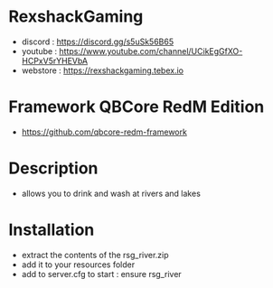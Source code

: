 # RexshackGaming
- discord : https://discord.gg/s5uSk56B65
- youtube : https://www.youtube.com/channel/UCikEgGfXO-HCPxV5rYHEVbA
- webstore : https://rexshackgaming.tebex.io

# Framework QBCore RedM Edition
- https://github.com/qbcore-redm-framework

# Description
- allows you to drink and wash at rivers and lakes

# Installation
- extract the contents of the rsg_river.zip
- add it to your resources folder
- add to server.cfg to start : ensure rsg_river
